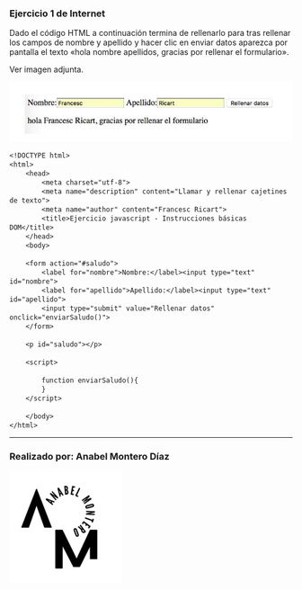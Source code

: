 ### Ejercicio 1 de Internet

Dado el código HTML a continuación termina de rellenarlo para tras rellenar los campos de nombre y apellido y hacer clic en enviar datos aparezca por pantalla el texto «hola nombre apellidos, gracias por rellenar el formulario».

Ver imagen adjunta.

![Imagen no encontrada](imagenes/Captura.PNG)

```
<!DOCTYPE html>
<html>
    <head>
        <meta charset="utf-8">
        <meta name="description" content="Llamar y rellenar cajetines de texto">
        <meta name="author" content="Francesc Ricart">
        <title>Ejercicio javascript - Instrucciones básicas DOM</title>
    </head>
    <body>
    
    <form action="#saludo">
        <label for="nombre">Nombre:</label><input type="text" id="nombre">
        <label for="apellido">Apellido:</label><input type="text" id="apellido">
        <input type="submit" value="Rellenar datos" onclick="enviarSaludo()">     
    </form>
    
    <p id="saludo"></p>
    
    <script>
    
        function enviarSaludo(){
        }
    </script>

    </body>
</html>

```
---
### Realizado por: Anabel Montero Díaz
![Imagen no encontrada](imagenes/logoModificadoAnabel.png)
